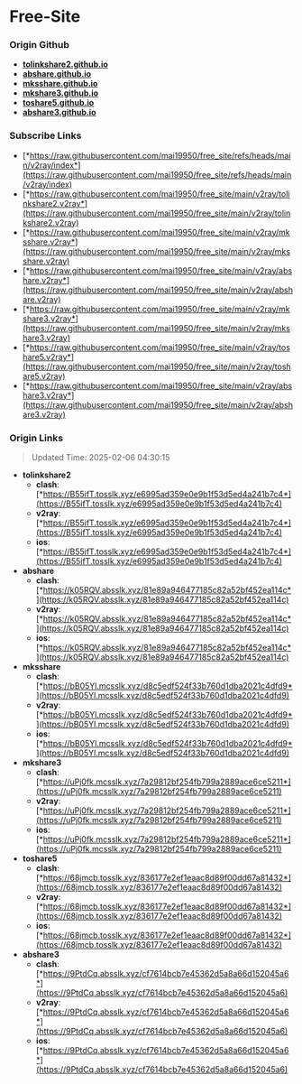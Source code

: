 # Free-Site

### Origin Github

- [**tolinkshare2.github.io**](https://github.com/tolinkshare2/tolinkshare2.github.io)
- [**abshare.github.io**](https://github.com/abshare/abshare.github.io)
- [**mksshare.github.io**](https://github.com/mksshare/mksshare.github.io)
- [**mkshare3.github.io**](https://github.com/mkshare3/mkshare3.github.io)
- [**toshare5.github.io**](https://github.com/toshare5/toshare5.github.io)
- [**abshare3.github.io**](https://github.com/abshare3/abshare3.github.io)

### Subscribe Links

- [*https://raw.githubusercontent.com/mai19950/free_site/refs/heads/main/v2ray/index*](https://raw.githubusercontent.com/mai19950/free_site/refs/heads/main/v2ray/index)
- [*https://raw.githubusercontent.com/mai19950/free_site/main/v2ray/tolinkshare2.v2ray*](https://raw.githubusercontent.com/mai19950/free_site/main/v2ray/tolinkshare2.v2ray)
- [*https://raw.githubusercontent.com/mai19950/free_site/main/v2ray/mksshare.v2ray*](https://raw.githubusercontent.com/mai19950/free_site/main/v2ray/mksshare.v2ray)
- [*https://raw.githubusercontent.com/mai19950/free_site/main/v2ray/abshare.v2ray*](https://raw.githubusercontent.com/mai19950/free_site/main/v2ray/abshare.v2ray)
- [*https://raw.githubusercontent.com/mai19950/free_site/main/v2ray/mkshare3.v2ray*](https://raw.githubusercontent.com/mai19950/free_site/main/v2ray/mkshare3.v2ray)
- [*https://raw.githubusercontent.com/mai19950/free_site/main/v2ray/toshare5.v2ray*](https://raw.githubusercontent.com/mai19950/free_site/main/v2ray/toshare5.v2ray)
- [*https://raw.githubusercontent.com/mai19950/free_site/main/v2ray/abshare3.v2ray*](https://raw.githubusercontent.com/mai19950/free_site/main/v2ray/abshare3.v2ray)

### Origin Links

> Updated Time: 2025-02-06 04:30:15

- **tolinkshare2**
  - **clash**: [*https://B55ifT.tosslk.xyz/e6995ad359e0e9b1f53d5ed4a241b7c4*](https://B55ifT.tosslk.xyz/e6995ad359e0e9b1f53d5ed4a241b7c4)
  - **v2ray**: [*https://B55ifT.tosslk.xyz/e6995ad359e0e9b1f53d5ed4a241b7c4*](https://B55ifT.tosslk.xyz/e6995ad359e0e9b1f53d5ed4a241b7c4)
  - **ios**: [*https://B55ifT.tosslk.xyz/e6995ad359e0e9b1f53d5ed4a241b7c4*](https://B55ifT.tosslk.xyz/e6995ad359e0e9b1f53d5ed4a241b7c4)
- **abshare**
  - **clash**: [*https://k05RQV.absslk.xyz/81e89a946477185c82a52bf452ea114c*](https://k05RQV.absslk.xyz/81e89a946477185c82a52bf452ea114c)
  - **v2ray**: [*https://k05RQV.absslk.xyz/81e89a946477185c82a52bf452ea114c*](https://k05RQV.absslk.xyz/81e89a946477185c82a52bf452ea114c)
  - **ios**: [*https://k05RQV.absslk.xyz/81e89a946477185c82a52bf452ea114c*](https://k05RQV.absslk.xyz/81e89a946477185c82a52bf452ea114c)
- **mksshare**
  - **clash**: [*https://bB05Yl.mcsslk.xyz/d8c5edf524f33b760d1dba2021c4dfd9*](https://bB05Yl.mcsslk.xyz/d8c5edf524f33b760d1dba2021c4dfd9)
  - **v2ray**: [*https://bB05Yl.mcsslk.xyz/d8c5edf524f33b760d1dba2021c4dfd9*](https://bB05Yl.mcsslk.xyz/d8c5edf524f33b760d1dba2021c4dfd9)
  - **ios**: [*https://bB05Yl.mcsslk.xyz/d8c5edf524f33b760d1dba2021c4dfd9*](https://bB05Yl.mcsslk.xyz/d8c5edf524f33b760d1dba2021c4dfd9)
- **mkshare3**
  - **clash**: [*https://uPj0fk.mcsslk.xyz/7a29812bf254fb799a2889ace6ce5211*](https://uPj0fk.mcsslk.xyz/7a29812bf254fb799a2889ace6ce5211)
  - **v2ray**: [*https://uPj0fk.mcsslk.xyz/7a29812bf254fb799a2889ace6ce5211*](https://uPj0fk.mcsslk.xyz/7a29812bf254fb799a2889ace6ce5211)
  - **ios**: [*https://uPj0fk.mcsslk.xyz/7a29812bf254fb799a2889ace6ce5211*](https://uPj0fk.mcsslk.xyz/7a29812bf254fb799a2889ace6ce5211)
- **toshare5**
  - **clash**: [*https://68jmcb.tosslk.xyz/836177e2ef1eaac8d89f00dd67a81432*](https://68jmcb.tosslk.xyz/836177e2ef1eaac8d89f00dd67a81432)
  - **v2ray**: [*https://68jmcb.tosslk.xyz/836177e2ef1eaac8d89f00dd67a81432*](https://68jmcb.tosslk.xyz/836177e2ef1eaac8d89f00dd67a81432)
  - **ios**: [*https://68jmcb.tosslk.xyz/836177e2ef1eaac8d89f00dd67a81432*](https://68jmcb.tosslk.xyz/836177e2ef1eaac8d89f00dd67a81432)
- **abshare3**
  - **clash**: [*https://9PtdCq.absslk.xyz/cf7614bcb7e45362d5a8a66d152045a6*](https://9PtdCq.absslk.xyz/cf7614bcb7e45362d5a8a66d152045a6)
  - **v2ray**: [*https://9PtdCq.absslk.xyz/cf7614bcb7e45362d5a8a66d152045a6*](https://9PtdCq.absslk.xyz/cf7614bcb7e45362d5a8a66d152045a6)
  - **ios**: [*https://9PtdCq.absslk.xyz/cf7614bcb7e45362d5a8a66d152045a6*](https://9PtdCq.absslk.xyz/cf7614bcb7e45362d5a8a66d152045a6)
